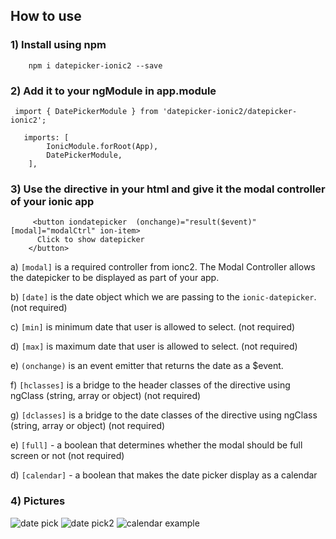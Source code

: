 ## How to use ###

### 1) Install using npm ###

```
    npm i datepicker-ionic2 --save
```

### 2) Add it to your ngModule in app.module ###

```
 import { DatePickerModule } from 'datepicker-ionic2/datepicker-ionic2';
```
```
   imports: [
        IonicModule.forRoot(App),
        DatePickerModule,
    ],
```
### 3) Use the directive in your html and give it the modal controller of your ionic app ###
```
	 <button iondatepicker  (onchange)="result($event)" [modal]="modalCtrl" ion-item>
      Click to show datepicker
    </button>
```

a) `[modal]` is a required controller from ionc2. The Modal Controller allows the datepicker to be displayed as part of your app.

b) `[date]` is the date object which we are passing to the `ionic-datepicker`. (not required)

c) `[min]` is minimum date that user is allowed to select.  (not required)

d) `[max]` is maximum date that user is allowed to select.  (not required)

e) `(onchange)` is an event emitter that returns the date as a $event.

f) `[hclasses]` is a bridge to the header classes of the directive using ngClass (string, array or object)  (not required)

g) `[dclasses]` is a bridge to the date classes of the directive using ngClass (string, array or object)  (not required)

e) `[full]` - a boolean that determines whether the modal should be full screen or not (not required)

d) `[calendar]` - a boolean that makes the date picker display as a calendar

### 4) Pictures ###

![date pick](https://i.gyazo.com/ffb3e4868567c92de9aac456eaf6b9a3.png)
![date pick2](https://i.gyazo.com/a0d56b1238c239187878e8a1c7c57e24.png)
![calendar example](https://i.gyazo.com/8a6ab4eaaf0eaff1191a5adf29ca4b5a.png)